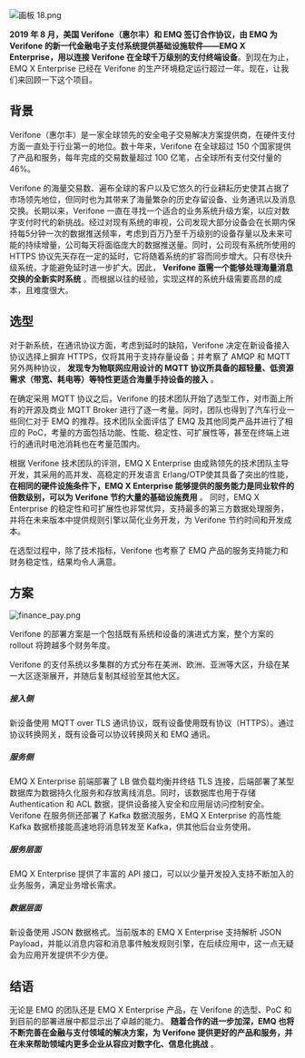 ![画板 18.png](https://static.emqx.net/images/243743a615af54ea2aa3a876fc778bf6.png)

**2019 年 8 月，美国 Verifone（惠尔丰）和 EMQ 签订合作协议，由 EMQ 为 Verifone 的新一代金融电子支付系统提供基础设施软件——EMQ X Enterprise，用以连接 Verifone 在全球千万级别的支付终端设备**。到现在为止，EMQ X Enterprise 已经在 Verifone 的生产环境稳定运行超过一年。现在，让我们来回顾一下这个项目。



## 背景

 Verifone（惠尔丰）是一家全球领先的安全电子交易解决方案提供商，在硬件支付方面一直处于行业第一的地位。数十年来，Verifone 在全球超过 150 个国家提供了产品和服务，每年完成的交易数量超过 100 亿笔，占全球所有支付交付量的 46%。<!--（数据来源：Verifone官网）--> 

Verifone 的海量交易数、遍布全球的客户以及它悠久的行业耕耘历史使其占据了市场领先地位，但同时也为其带来了海量繁杂的历史存留设备、业务通讯以及消息交换。长期以来，Verifone 一直在寻找一个适合的业务系统升级方案，以应对数字支付时代的新挑战。经过对现有系统的审视，公司发现大部分设备会在长期内保持每5分钟一次的数据推送频率，考虑到百万乃至千万级别的设备存量以及未来可能的持续增量，公司每天将面临庞大的数据推送量。同时，公司现有系统所使用的 HTTPS 协议先天存在一定的延时，它将随着系统的扩容而同步增大。只有尽快升级系统，才能避免延时进一步扩大。因此， **Verifone 亟需一个能够处理海量消息交换的全新实时系统** 。而根据以往的经验，实现这样的系统升级需要高昂的成本，且难度很大。

 

## 选型

对于新系统，在通讯协议方面，考虑到延时的缺陷，Verifone 决定在新设备接入协议选择上摒弃 HTTPS，仅将其用于支持存量设备；并考察了 AMQP 和 MQTT 另外两种协议， **发现专为物联网应用设计的 MQTT 协议所具备的超轻量、低资源需求（带宽、耗电等）等特性更适合海量手持设备的接入** 。

在确定采用 MQTT 协议之后，Verifone 的技术团队开始了选型工作，对市面上所有的开源及商业 MQTT Broker 进行了逐一考量。同时，团队也得到了汽车行业一些同仁对于 EMQ 的推荐。技术团队全面评估了 EMQ 及其他同类产品并进行了相应的 PoC，考量的方面包括功能、性能、稳定性、可扩展性等，甚至在终端上进行的通讯时电池消耗也在考量范围内。

根据 Verifone 技术团队的评测，EMQ X Enterprise 由成熟领先的技术团队主导开发，其采用的高并发、高稳定的开发语言 Erlang/OTP使其具备了突出的性能， **在相同的硬件设施条件下，EMQ X Enterprise 能够提供的服务能力是同业软件的倍数级别，可以为 Verifone 节约大量的基础设施费用** 。 同时，EMQ X Enterprise 的稳定性和可扩展性也非常优异，支持最多的第三方数据处理服务，并将在未来版本中提供规则引擎以简化业务开发，为 Verifone 节约时间和开发成本。<!--（注：截至本文发布时，EMQ X Enterprise 最新版本已支持规则引擎功能。）-->

在选型过程中，除了技术指标，Verifone 也考察了 EMQ 产品的服务支持能力和财务稳定性，结果均令人满意。

 

## 方案

![finance_pay.png](https://static.emqx.net/images/653e69ebebf147e3e3e648c8f9c554fa.png)

Verifone 的部署方案是一个包括既有系统和设备的演进式方案，整个方案的 rollout 将跨越多个财务年度。

Verifone 的支付系统以多集群的方式分布在美洲、欧洲、亚洲等大区，升级在某一大区逐渐展开，并随后复制其经验至其他大区。

##### 接入侧

新设备使用 MQTT over TLS 通讯协议，既有设备使用既有协议（HTTPS）。通过协议转换网关，既有设备可以协议转换网关和 EMQ 通讯。

##### 服务侧

EMQ X Enterprise 前端部署了 LB 做负载均衡并终结 TLS 连接，后端部署了某型数据库为数据持久化服务和存放离线消息。同时，该数据库也用于存储 Authentication 和 ACL 数据，提供设备接入安全和应用层访问控制安全。Verifone 在服务侧还部署了 Kafka 数据流服务，EMQ X Enterprise 的高性能 Kafka 数据桥接能高速地将消息转发至 Kafka，供其他后台业务使用。

##### 服务层面

EMQ X Enterprise 提供了丰富的 API 接口，可以以少量开发投入支持不断加入的业务服务，满足业务增长需求。

##### 数据层面

新设备使用 JSON 数据格式。当前版本的 EMQ X Enterprise 支持解析 JSON Payload，并能以消息内容和消息事件触发规则引擎，在后续应用中，这一点无疑会为应用开发提供不少方便。

 

## 结语

无论是 EMQ 的团队还是 EMQ X Enterprise 产品，在 Verifone 的选型、PoC 和到目前的部署进展中都显示出了卓越的能力。 **随着合作的进一步加深，EMQ 也将不断完善在金融与支付领域的解决方案，为 Verifone 提供更好的产品和服务，并在未来帮助领域内更多企业从容应对数字化、信息化挑战** 。
